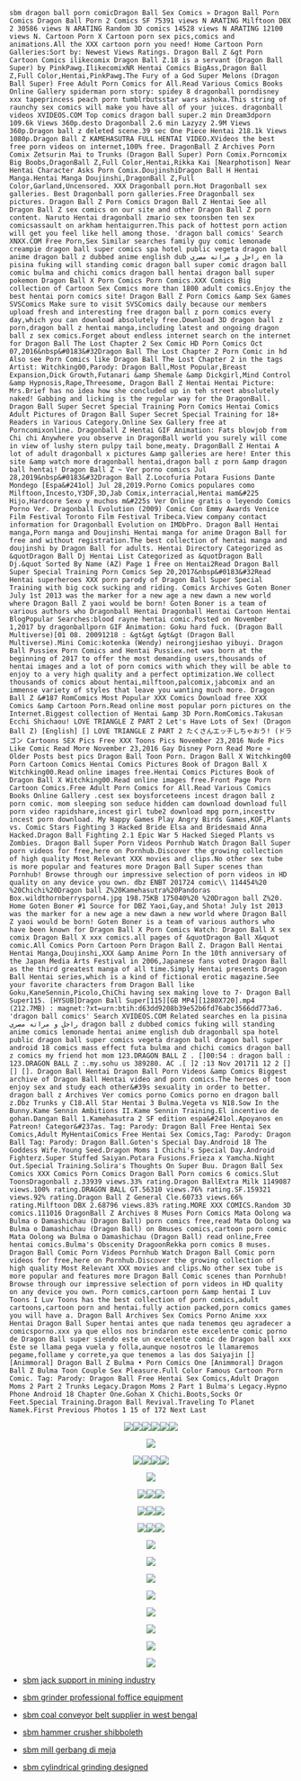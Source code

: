 
```
sbm dragon ball porn comicDragon Ball Sex Comics » Dragon Ball Porn Comics Dragon Ball Porn 2 Comics SF 75391 views N ARATING Milftoon DBX 2 30586 views N ARATING Random 3D comics 14528 views N ARATING 12100 views N. Cartoon Porn X Cartoon porn sex pics,comics and animations.All the XXX cartoon porn you need! Home Cartoon Porn Galleries:Sort by: Newest Views Ratings. Dragon Ball Z &gt Porn Cartoon Comics ilikecomix Dragon Ball Z.18 is a servant (Dragon Ball Super) by PinkPawg.IlikecomixNR Hentai Comics BigAss,Dragon Ball Z,Full Color,Hentai,PinkPawg.The Fury of a God Super Melons (Dragon Ball Super) Free Adult Porn Comics for All.Read Various Comics Books Online Gallery spiderman porn story: spidey 8 dragonball porndisney xxx tapeprincess peach porn tumblrbutsstar wars ashoka.This string of raunchy sex comics will make you have all of your juices. dragonball videos XVIDEOS.COM Top comics dragon ball super.2 min Dream3dporn 109.6k Views 360p.desto Dragonball 2.6 min Lazyzy 2.9M Views 360p.Dragon ball z deleted scene.39 sec One Piece Hentai 218.1k Views 1080p.Dragon Ball Z KAMEHASUTRA FULL HENTAI VIDEO.XVideos the best free porn videos on internet,100% free. DragonBall Z Archives Porn Comix Zetsurin Mai to Trunks (Dragon Ball Super) Porn Comix.Porncomix Big Boobs,DragonBall Z,Full Color,Hentai,Rikka Kai [Nearphotison] Near Hentai Character Asks Porn Comix.DoujinshiDragon Ball H Hentai Manga.Hentai Manga Doujinshi,DragonBall Z,Full Color,Garland,Uncensored. XXX Dragonball porn.Hot Dragonball sex galleries. Best Dragonball porn galleries.Free Dragonball sex pictures. Dragon Ball Z Porn Comics Dragon Ball Z Hentai See all Dragon Ball Z sex comics on our site and other Dragon Ball Z porn content. Naruto Hentai dragonball zmario sex toonsben ten sex comicsassault on arkham hentaigurren.This pack of hottest porn action will get you feel like hell among those. 'dragon ball comics' Search XNXX.COM Free Porn,Sex Similar searches family guy comic lemonade creampie dragon ball super comics spa hotel public vegeta dragon ball anime dragon ball z dubbed anime english dub راجل و مراته مصري en la pisina fuking will standing comic dragon ball super comic dragon ball comic bulma and chichi comics dragon ball hentai dragon ball super pokemon Dragon Ball X Porn Comics Porn Comics.XXX Comics Big collection of Cartoon Sex Comics more than 1800 adult comics.Enjoy the best hentai porn comics site! Dragon Ball Z Porn Comics &amp Sex Games SVSComics Make sure to visit SVSComics daily because our members upload fresh and interesting free dragon ball z porn comics every day,which you can download absolutely free.Download 3D dragon ball z porn,dragon ball z hentai manga,including latest and ongoing dragon ball z sex comics.Forget about endless internet search on the internet for Dragon Ball The Lost Chapter 2 Sex Comic HD Porn Comics Oct 07,2016&nbsp&#0183&#32Dragon Ball The Lost Chapter 2 Porn Comic in hd Also see Porn Comics like Dragon Ball The Lost Chapter 2 in the tags Artist: Witchking00,Parody: Dragon Ball,Most Popular,Breast Expansion,Dick Growth,Futanari &amp Shemale &amp Dickgirl,Mind Control &amp Hypnosis,Rape,Threesome, Dragon Ball Z Hentai Hentai Picture: Mrs.Brief has no idea how she concluded up in teh street absolutely naked! Gabbing and licking is the regular way for the DragonBall. Dragon Ball Super Secret Special Training Porn Comics Hentai Comics Adult Pictures of Dragon Ball Super Secret Special Training for 18+ Readers in Various Category.Online Sex Gallery free at Porncomixonline. Dragonball Z Hentai GIF Animation: Fats blowjob from Chi chi Anywhere you observe in DragonBall world you surely will come in view of lushy stern pulpy tail bone,meaty. DragonBall Z Hentai A lot of adult dragonball x pictures &amp galleries are here! Enter this site &amp watch more dragonball hentai,dragon ball z porn &amp dragon ball hentai! Dragon Ball Z ~ Ver porno comics Jul 28,2019&nbsp&#0183&#32Dragon Ball Z.Locofuria Potara Fusions Dante Mondego [Espa&#241ol] Jul 28,2019.Porno Comics populares como Milftoon,Incesto,Y3DF,3D,Jab Comix,interracial,Hentai mam&#225 Hijo,Hardcore Sexo y muchos m&#225s Ver Online gratis o leyendo Comics Porno Ver. Dragonball Evolution (2009) Comic Con Emmy Awards Venice Film Festival Toronto Film Festival Tribeca.View company contact information for Dragonball Evolution on IMDbPro. Dragon Ball Hentai manga,Porn manga and Doujinshi Hentai manga for anime Dragon Ball for free and without registration.The best collection of hentai manga and doujinshi by Dragon Ball for adults. Hentai Directory Categorized as &quotDragon Ball Dj Hentai List Categorized as &quotDragon Ball Dj.&quot Sorted By Name (AZ) Page 1 Free on Hentai2Read Dragon Ball Super Special Training Porn Comics Sep 20,2017&nbsp&#0183&#32Read Hentai superheroes XXX porn parody of Dragon Ball Super Special Training with big cock sucking and riding. Comics Archives Goten Boner July 1st 2013 was the marker for a new age a new dawn a new world where Dragon Ball Z yaoi would be born! Goten Boner is a team of various authors who Dragonball Hentai Dragonball Hentai Cartoon Hentai BlogPopular Searches:blood rayne hentai comic.Posted on November 1,2017 by dragonballporn GIF Animation: Goku hard fuck. (Dragon Ball Multiverse)[01 08. 20091218 : &gt&gt &gt&gt (Dragon Ball Multiverse).Mini Comic:kotenka (Wendy) neirongjieshao yibuyi. Dragon Ball Pussiex Porn Comics and Hentai Pussiex.net was born at the beginning of 2017 to offer the most demanding users,thousands of hentai images and a lot of porn comics with which they will be able to enjoy to a very high quality and a perfect optimization.We collect thousands of comics about hentai,milftoon,palcomix,jabcomix and an immense variety of styles that leave you wanting much more. Dragon Ball Z &#187 RomComics Most Popular XXX Comics Download free XXX Comics &amp Cartoon Porn.Read online most popular porn pictures on the Internet.Biggest collection of Hentai &amp 3D Porn.RomComics.Takusan Ecchi Shichaou! LOVE TRIANGLE Z PART 2 Let's Have Lots of Sex! (Dragon Ball Z) [English] [] LOVE TRIANGLE Z PART 2 たくさんエッチしちゃおう! (ドラゴン Cartoons SEX Pics Free XXX Toons Pics November 23,2016 Nude Pics Like Comic Read More November 23,2016 Gay Disney Porn Read More « Older Posts best pics Dragon Ball Toon Porn. Dragon Ball X Witchking00 Porn Cartoon Comics Hentai Comics Pictures Book of Dragon Ball X Witchking00.Read online images free.Hentai Comics Pictures Book of Dragon Ball X Witchking00.Read online images free.Front Page Porn Cartoon Comics.Free Adult Porn Comics for All.Read Various Comics Books Online Gallery .cest sex boysforceteens incest dragon ball z porn comic. mom sleeping son seduce hidden cam download download full porn video rapidshare,incest girl tube2 download mpg porn,incesttv incest porn download. My Happy Games Play Angry Birds Games,KOF,Plants vs. Comic Stars Fighting 3 Hacked Bride Elsa and Bridesmaid Anna Hacked.Dragon Ball Fighting 2.1 Epic War 5 Hacked Sieged Plants vs Zombies. Dragon Ball Super Porn Videos Pornhub Watch Dragon Ball Super porn videos for free,here on Pornhub.Discover the growing collection of high quality Most Relevant XXX movies and clips.No other sex tube is more popular and features more Dragon Ball Super scenes than Pornhub! Browse through our impressive selection of porn videos in HD quality on any device you own. dbz ENBT 201724 comic\\ 114454%20 %20Chichi%20Dragon ball Z%20Kamehasutra%20Pandoras Box.wildthornberrysporn4.jpg 198.75KB 175040%20 %20Dragon ball Z%20. Home Goten Boner #1 Source for DBZ Yaoi,Gay,and Shota! July 1st 2013 was the marker for a new age a new dawn a new world where Dragon Ball Z yaoi would be born! Goten Boner is a team of various authors who have been known for Dragon Ball X Porn Comics Watch: Dragon Ball X sex comix Dragon Ball X xxx comics.all pages of &quotDragon Ball X&quot comic.All Comics Porn Cartoon Porn Dragon Ball Z. Dragon Ball Hentai Hentai Manga,Doujinshi,XXX &amp Anime Porn In the 10th anniversary of the Japan Media Arts Festival in 2006,Japanese fans voted Dragon Ball as the third greatest manga of all time.Simply Hentai presents Dragon Ball Hentai series,which is a kind of fictional erotic magazine.See your favorite characters from Dragon Ball like Goku,KaneSennin,Picolo,ChiChi having sex making love to 7· Dragon Ball Super115. [HYSUB]Dragon Ball Super[115][GB MP4][1280X720].mp4 (212.7MB) : magnet:?xt=urn:btih:d63dd9208b39e52b6fd76abc3566dd773a6. 'dragon ball comics' Search XVIDEOS.COM Related searches en la pisina راجل و مراته مصري dragon ball z dubbed comics fuking will standing anime comics lemonade hentai anime english dub dragonball spa hotel public dragon ball super comics vegeta dragon ball dragon ball super android 18 comics mass effect futa bulma and chichi comics dragon ball z comics my friend hot mom 123.DRAGON BALL Z . []00:54 : dragon ball : 123.DRAGON BALL Z :.my.sohu us 389280. AC .[ ]2 :13 Nov 201711 12 2 [] [] []. Dragon Ball Hentai Dragon Ball Porn Videos &amp Comics Biggest archive of Dragon Ball Hentai video and porn comics.The heroes of toon enjoy sex and study each other&#39s sexuality in order to better. dragon ball z Archives Ver comics porno Comics porno en dragon ball z.Dbz Trunks y C18.All Star Hentai 3 Bulma.Vegeta vs N18.Sow In the Bunny.Kame Sennin Ambitions II.Kame Sennin Training.El incentivo de gohan.Dangan Ball 1.Kamehasutra 2 SF edition espa&#241ol.Apoyanos en Patreon! Categor&#237as. Tag: Parody: Dragon Ball Free Hentai Sex Comics,Adult MyHentaiComics Free Hentai Sex Comics,Tag: Parody: Dragon Ball Tag: Parody: Dragon Ball.Goten's Special Day.Android 18 The Goddess Wife.Young Seed.Dragon Moms 1 Chichi's Special Day.Android Fighterz.Super Stuffed Saiyan.Potara Fusions.Frieza x Yamcha.Night Out.Special Training.Solira's Thoughts On Super Buu. Dragon Ball Sex Comics XXX Comics Porn Comics Dragon Ball Porn comics 6 comics.Slut ToonsDragonball z.33939 views.33% rating.Dragon BallExtra Milk 1149087 views.100% rating.DRAGON BALL GT.56310 views.76% rating.SF.159321 views.92% rating.Dragon Ball Z General Cle.60733 views.66% rating.Milftoon DBX 2.68796 views.83% rating.MORE XXX COMICS.Random 3D comics.111016 DragonBall Z Archives 8 Muses Porn Comics Mata Oolong wa Bulma o Damashichau (Dragon Ball) porn comics free,read Mata Oolong wa Bulma o Damashichau (Dragon Ball) on 8muses comics,cartoon porn comic Mata Oolong wa Bulma o Damashichau (Dragon Ball) read online,Free hentai comics.Bulma's Obscenity DragoonRekka porn comics 8 muses. Dragon Ball Comic Porn Videos Pornhub Watch Dragon Ball Comic porn videos for free,here on Pornhub.Discover the growing collection of high quality Most Relevant XXX movies and clips.No other sex tube is more popular and features more Dragon Ball Comic scenes than Pornhub! Browse through our impressive selection of porn videos in HD quality on any device you own. Porn comics,cartoon porn &amp hentai I Luv Toons I Luv Toons has the best collection of porn comics,adult cartoons,cartoon porn and hentai.fully action packed,porn comics games you will have a. Dragon Ball Archives Sex Comics Porno Anime xxx Hentai Dragon Ball Super hentai antes que nada tenemos qeu agradecer a comicsporno.xxx ya que ellos nos brindaron este excelente comic porno de Dragon Ball super siendo este un excelente comic de Dragon ball xxx Este se llama pega vuela y folla,aunque nosotros le llamaremos pegame,follame y correte,ya que tenemos a las dos Saiyajin [] [Animmoral] Dragon Ball Z Bulma • Porn Comics One [Animmoral] Dragon Ball Z Bulma Toon Couple Sex Pleasure.Full Color Famous Cartoon Porn Comic. Tag: Parody: Dragon Ball Free Hentai Sex Comics,Adult Dragon Moms 2 Part 2 Trunks Legacy.Dragon Moms 2 Part 1 Bulma's Legacy.Hypno Phone Android 18 Chapter One.Gohan X Chichi.Boots,Socks Or Feet.Special Training.Dragon Ball Revival.Traveling To Planet Namek.First Previous Photos 1 15 of 172 Next Last 
```

<div align="center">
  
<a rel="nofollow" href="https://m.shibang-china.com?f=github&k=sbm+dragon+ball+porn+comic"><img src="https://static.shibang-china.com/en/l.png"></a><img src="https://static.shibang-china.com/en/hw.png"><a rel="nofollow" href="https://m.shibang-china.com/product/?f=github&k=sbm+dragon+ball+porn+comic"><img src="https://static.shibang-china.com/en/p.png"></a><a rel="nofollow" href="https://m.shibang-china.com/cases/?f=github&k=sbm+dragon+ball+porn+comic"><img src="https://static.shibang-china.com/en/c.png"></a><a rel="nofollow" href="https://m.shibang-china.com/news/?f=github&k=sbm+dragon+ball+porn+comic"><img src="https://static.shibang-china.com/en/n.png"></a><a rel="nofollow" href="https://m.shibang-china.com?f=github&k=sbm+dragon+ball+porn+comic"><img src="https://static.shibang-china.com/en/m.png"></a>

<a rel="nofollow" href="https://m.shibang-china.com/product/?f=github&k=sbm+dragon+ball+porn+comic"><img src="https://static.shibang-china.com/en/b.jpg"></a>
  
<a rel="nofollow" href="https://m.shibang-china.com/solution-aggregate.html?f=github&k=sbm+dragon+ball+porn+comic"><img src="https://static.shibang-china.com/en/a.jpg"></a><a rel="nofollow" href="https://m.shibang-china.com/solution-mine.html?f=github&k=sbm+dragon+ball+porn+comic"><img src="https://static.shibang-china.com/en/m.jpg"></a><a rel="nofollow" href="https://m.shibang-china.com/solution-mill.html?f=github&k=sbm+dragon+ball+porn+comic"><img src="https://static.shibang-china.com/en/g.jpg"></a><a rel="nofollow" href="https://m.shibang-china.com/solution-epc.html?f=github&k=sbm+dragon+ball+porn+comic"><img src="https://static.shibang-china.com/en/e.jpg"></a>

<a rel="nofollow" href="https://m.shibang-china.com/product/?f=github&k=sbm+dragon+ball+porn+comic"><img src="https://static.shibang-china.com/en/a-p.png"></a>

<a rel="nofollow" href="https://m.shibang-china.com/product/crusher/c6x.html?f=github&k=sbm+dragon+ball+porn+comic"><img src="https://static.shibang-china.com/en/j.jpg"></a><a rel="nofollow" href="https://m.shibang-china.com/product/crusher/ci5x.html?f=github&k=sbm+dragon+ball+porn+comic"><img src="https://static.shibang-china.com/en/i.jpg"></a><a rel="nofollow" href="https://m.shibang-china.com/product/crusher/hst.html?f=github&k=sbm+dragon+ball+porn+comic"><img src="https://static.shibang-china.com/en/c.jpg"></a>

<a rel="nofollow" href="https://m.shibang-china.com/product/mill/mtw.html?f=github&k=sbm+dragon+ball+porn+comic"><img src="https://static.shibang-china.com/en/mtw.jpg"></a><a rel="nofollow" href="https://m.shibang-china.com/product/mill/scm.html?f=github&k=sbm+dragon+ball+porn+comic"><img src="https://static.shibang-china.com/en/scm.jpg"></a><a rel="nofollow" href="https://m.shibang-china.com/product/mill/lm.html?f=github&k=sbm+dragon+ball+porn+comic"><img src="https://static.shibang-china.com/en/lm.jpg"></a>

<a rel="nofollow" href="https://m.shibang-china.com/product/sand/vsi6x.html?f=github&k=sbm+dragon+ball+porn+comic"><img src="https://static.shibang-china.com/en/6x.jpg"></a><a rel="nofollow" href="https://m.shibang-china.com/product/sand/vu.html?f=github&k=sbm+dragon+ball+porn+comic"><img src="https://static.shibang-china.com/en/vu.jpg"></a><a rel="nofollow" href="https://m.shibang-china.com/product/mobile/klun.html?f=github&k=sbm+dragon+ball+porn+comic"><img src="https://static.shibang-china.com/en/k.jpg"></a>

<a rel="nofollow" href="https://m.shibang-china.com/cases/?f=github&k=sbm+dragon+ball+porn+comic"><img src="https://static.shibang-china.com/en/case.png"></a>

<a rel="nofollow" href="https://m.shibang-china.com/cases/aggregate/202.html?f=github&k=sbm+dragon+ball+porn+comic"><img src="https://static.shibang-china.com/en/c-1.jpg"></a>

<a rel="nofollow" href="https://m.shibang-china.com/cases/aggregate/203.html?f=github&k=sbm+dragon+ball+porn+comic"><img src="https://static.shibang-china.com/en/c-2.jpg"></a>

<a rel="nofollow" href="https://m.shibang-china.com/cases/mill/123.html?f=github&k=sbm+dragon+ball+porn+comic"><img src="https://static.shibang-china.com/en/c-3.jpg"></a>

<a rel="nofollow" href="https://m.shibang-china.com/contact_us.html?f=github&k=sbm+dragon+ball+porn+comic"><img src="https://static.shibang-china.com/en/contact.png"></a>

<a rel="nofollow" href="https://swt.shibang-china.com/?f=github&k=sbm+dragon+ball+porn+comic"><img src="https://static.shibang-china.com/en/chat.png"></a>

<a rel="nofollow" href="https://whatsapp.shibangsoft.com/WhatsApp.php?f=github&k=sbm+dragon+ball+porn+comic"><img src="https://static.shibang-china.com/en/whatsapp.png"></a>

<a rel="nofollow" href="https://m.shibang-china.com/?f=github&k=sbm+dragon+ball+porn+comic"><img src="https://static.shibang-china.com/en/website.png"></a>

</div>


* [sbm jack support in mining industry](sbm%20jack%20support%20in%20mining%20industry.md)

* [sbm grinder professional foffice equipment](sbm%20grinder%20professional%20foffice%20equipment.md)

* [sbm coal conveyor belt supplier in west bengal](sbm%20coal%20conveyor%20belt%20supplier%20in%20west%20bengal.md)

* [sbm hammer crusher shibboleth](sbm%20hammer%20crusher%20shibboleth.md)

* [sbm mill gerbang di meja](sbm%20mill%20gerbang%20di%20meja.md)

* [sbm cylindrical grinding designed](sbm%20cylindrical%20grinding%20designed.md)